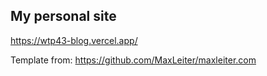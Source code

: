 ## My personal site

https://wtp43-blog.vercel.app/

Template from: https://github.com/MaxLeiter/maxleiter.com
